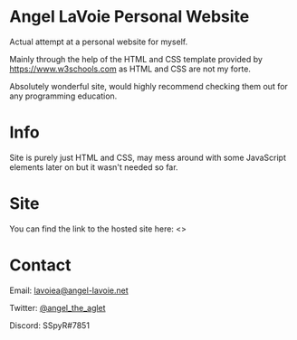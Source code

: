 # Angel LaVoie Personal Website

Actual attempt at a personal website for myself.

Mainly through the help of the HTML and CSS template provided by <https://www.w3schools.com> as HTML and CSS are not my forte.

Absolutely wonderful site, would highly recommend checking them out for any programming education.

# Info

Site is purely just HTML and CSS, may mess around with some JavaScript elements later on but it wasn't needed so far.

# Site

You can find the link to the hosted site here: <>

# Contact
Email: <lavoiea@angel-lavoie.net>

Twitter: [@angel_the_aglet](<https://twitter.com/angel_the_aglet>)

Discord: SSpyR#7851